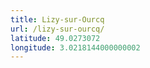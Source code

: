 ```yaml
---
title: Lizy-sur-Ourcq
url: /lizy-sur-ourcq/
latitude: 49.0273072
longitude: 3.0218144000000002
---
```

